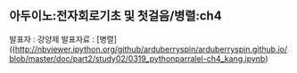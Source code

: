 ## 아두이노:전자회로기초 및 첫걸음/병렬:ch4
발표자 : 강양제
발표자료 : [병렬]((http://nbviewer.ipython.org/github/arduberryspin/arduberryspin.github.io/blob/master/doc/part2/study02/0319_pythonparralel-ch4_kang.ipynb)
